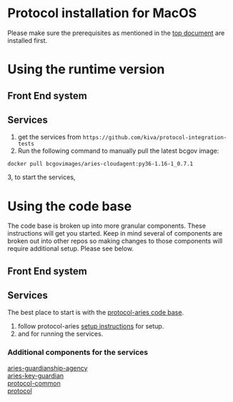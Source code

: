 # Protocol installation for MacOS

Please make sure the prerequisites as mentioned in the 
[top document](INSTALLATION.md) are installed first.

# Using the runtime version

## Front End system

## Services

1. get the services from `https://github.com/kiva/protocol-integration-tests`
2. Run the following command to manually pull the latest bcgov image:
```
docker pull bcgovimages/aries-cloudagent:py36-1.16-1_0.7.1
```
3, to start the services, 


# Using the code base
The code base is broken up into more granular components.  These instructions will get
you started.  Keep in mind several of components are broken out into other repos so making 
changes to those components will require additional setup.  Please see below.

## Front End system

## Services
The best place to start is with the [protocol-aries code base](https://github.com/kiva/protocol-aries).

1. follow protocol-aries [setup instructions](https://github.com/kiva/protocol-aries#setup) for setup.
2. and for running the services.

### Additional components for the services
[aries-guardianship-agency](https://github.com/kiva/aries-guardianship-agency)    
[aries-key-guardian](https://github.com/kiva/aries-key-guardian.git)    
[protocol-common](https://github.com/kiva/protocol-common.git)    
[protocol](https://github.com/kiva/protocol.git)  


